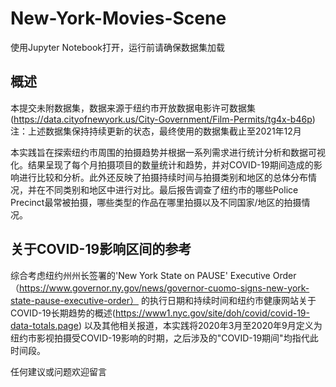 # New-York-Movies-Scene 

使用Jupyter Notebook打开，运行前请确保数据集加载

## 概述  
本提交未附数据集，数据来源于纽约市开放数据电影许可数据集(https://data.cityofnewyork.us/City-Government/Film-Permits/tg4x-b46p)  
注：上述数据集保持持续更新的状态，最终使用的数据集截止至2021年12月
 
本实践旨在探索纽约市周围的拍摄趋势并根据一系列需求进行统计分析和数据可视化。结果呈现了每个月拍摄项目的数量统计和趋势，并对COVID-19期间造成的影响进行比较和分析。此外还反映了拍摄持续时间与拍摄类别和地区的总体分布情况，并在不同类别和地区中进行对比。最后报告调查了纽约市的哪些Police Precinct最常被拍摄，哪些类型的作品在哪里拍摄以及不同国家/地区的拍摄情况。

## 关于COVID-19影响区间的参考 
综合考虑纽约州州长签署的'New York State on PAUSE' Executive Order（https://www.governor.ny.gov/news/governor-cuomo-signs-new-york-state-pause-executive-order） 的执行日期和持续时间和纽约市健康网站关于COVID-19长期趋势的概述(https://www1.nyc.gov/site/doh/covid/covid-19-data-totals.page) 以及其他相关报道，本实践将2020年3月至2020年9月定义为纽约市影视拍摄受COVID-19影响的时期，之后涉及的"COVID-19期间"均指代此时间段。  

任何建议或问题欢迎留言
